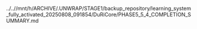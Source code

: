 ../..//mnt/h/ARCHIVE/.UNWRAP/STAGE1/backup_repository/learning_system_fully_activated_20250808_091854/DuRiCore/PHASE5_5_4_COMPLETION_SUMMARY.md
